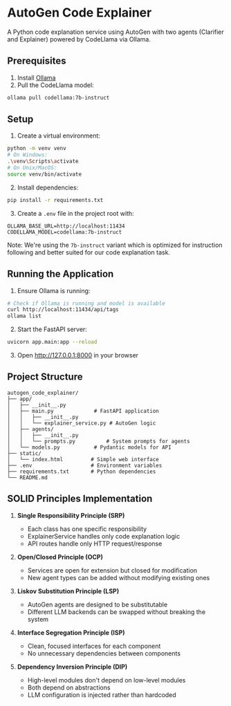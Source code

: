 # AutoGen Code Explainer

A Python code explanation service using AutoGen with two agents (Clarifier and Explainer) powered by CodeLlama via Ollama.

## Prerequisites

1. Install [Ollama](https://ollama.ai/)
2. Pull the CodeLlama model:
```bash
ollama pull codellama:7b-instruct
```

## Setup

1. Create a virtual environment:
```bash
python -m venv venv
# On Windows:
.\venv\Scripts\activate
# On Unix/MacOS:
source venv/bin/activate
```

2. Install dependencies:
```bash
pip install -r requirements.txt
```

3. Create a `.env` file in the project root with:
```
OLLAMA_BASE_URL=http://localhost:11434
CODELLAMA_MODEL=codellama:7b-instruct
```

Note: We're using the `7b-instruct` variant which is optimized for instruction following and better suited for our code explanation task.

## Running the Application

1. Ensure Ollama is running:
```bash
# Check if Ollama is running and model is available
curl http://localhost:11434/api/tags
ollama list
```

2. Start the FastAPI server:
```bash
uvicorn app.main:app --reload
```

3. Open http://127.0.0.1:8000 in your browser

## Project Structure

```
autogen_code_explainer/
├── app/
│   ├── __init__.py
│   ├── main.py             # FastAPI application
│   │   ├── __init__.py
│   │   └── explainer_service.py # AutoGen logic
│   ├── agents/
│   │   ├── __init__.py
│   │   └── prompts.py          # System prompts for agents
│   └── models.py           # Pydantic models for API
├── static/
│   └── index.html         # Simple web interface
├── .env                   # Environment variables
├── requirements.txt       # Python dependencies
└── README.md
```

## SOLID Principles Implementation

1. **Single Responsibility Principle (SRP)**
   - Each class has one specific responsibility
   - ExplainerService handles only code explanation logic
   - API routes handle only HTTP request/response

2. **Open/Closed Principle (OCP)**
   - Services are open for extension but closed for modification
   - New agent types can be added without modifying existing ones

3. **Liskov Substitution Principle (LSP)**
   - AutoGen agents are designed to be substitutable
   - Different LLM backends can be swapped without breaking the system

4. **Interface Segregation Principle (ISP)**
   - Clean, focused interfaces for each component
   - No unnecessary dependencies between components

5. **Dependency Inversion Principle (DIP)**
   - High-level modules don't depend on low-level modules
   - Both depend on abstractions
   - LLM configuration is injected rather than hardcoded